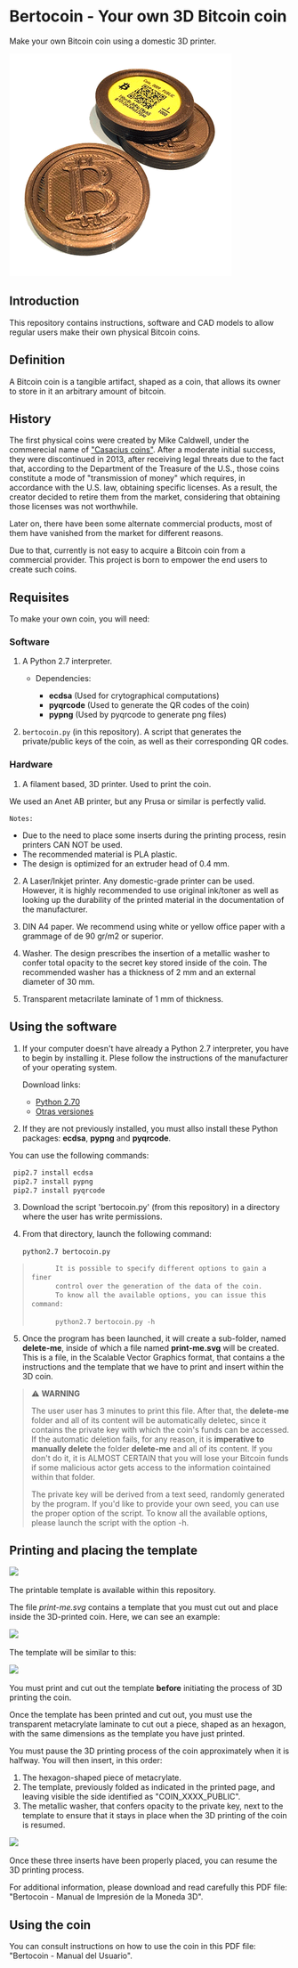 # Bertocoin - Your own 3D Bitcoin coin
Make your own Bitcoin coin using a domestic 3D printer.
<p align="left">
  <img src="./imagenes/albercoin_01.png">
</p>

## Introduction
This repository contains instructions, software and CAD models to allow regular users make their own physical Bitcoin coins.

## Definition
A Bitcoin coin is a tangible artifact, shaped as a coin, that allows its owner to store in it an arbitrary amount of bitcoin.

## History
The first physical coins were created by Mike Caldwell, under the commerecial name of ["Casacius coins"](https://en.bitcoin.it/wiki/Casascius_physical_bitcoins). After a moderate initial success, they were discontinued in 2013, after receiving legal threats due to the fact that, according to the Department of the Treasure of the U.S., those coins constitute a mode of "transmission of money" which requires, in accordance with the U.S. law, obtaining specific licenses. As a result, the creator decided to retire them from the market, considering that obtaining those licenses was not worthwhile.

Later on, there have been some alternate commercial products, most of them have vanished from the market for different reasons.

Due to that, currently is not easy to acquire a Bitcoin coin from a commercial provider. This project is born to empower the end users to create such coins.

## Requisites
To make your own coin, you will need:

### Software
1. A Python 2.7 interpreter. 
   - Dependencies: 

     - **ecdsa** (Used for crytographical computations)
     - **pyqrcode** (Used to generate the QR codes of the coin)
     - **pypng** (Used by pyqrcode to generate png files)


2. ```bertocoin.py``` (in this repository). A script that generates the private/public keys of the coin, as well as their corresponding QR codes.

### Hardware
1. A filament based, 3D printer. 
Used to print the coin.

We used an Anet AB printer, but any Prusa or similar is perfectly valid.

    Notes: 
   - Due to the need to place some inserts during the printing process, resin printers CAN NOT be used.
   - The recommended material is PLA plastic.
   - The design is optimized for an extruder head of 0.4 mm.

2. A Laser/Inkjet printer.
Any domestic-grade printer can be used. However, it is highly recommended to use original ink/toner as well as looking up the durability of the printed material in the documentation of the manufacturer. 

3. DIN A4 paper.
We recommend using white or yellow office paper with a grammage of de 90 gr/m2 or superior.

4. Washer.
The design prescribes the insertion of a metallic washer to confer total opacity to the secret key stored inside of the coin.
The recommended washer has a thickness of 2 mm and an external diameter of 30 mm.

5. Transparent metacrilate laminate of 1 mm of thickness.

## Using the software

1. If your computer doesn't have already a Python 2.7 interpreter, you have to begin by installing it.
Plese follow the instructions of the manufacturer of your operating system.

    Download links: 
    
    - [Python 2.70](https://www.python.org/downloads/release/python-270/)
    - [Otras versiones](https://www.python.org/downloads/)

2. If they are not previously installed, you must allso install these Python packages: **ecdsa**, **pypng** and **pyqrcode**. 

You can use the following commands:

     pip2.7 install ecdsa
     pip2.7 install pypng
     pip2.7 install pyqrcode

3. Download the script 'bertocoin.py' (from this repository) in a directory where the user has write permissions.
   
4. From that directory, launch the following command:

   ```python2.7 bertocoin.py```


>           It is possible to specify different options to gain a finer
>           control over the generation of the data of the coin. 
>           To know all the available options, you can issue this command:
>
>           python2.7 bertocoin.py -h
       
       
5. Once the program has been launched, it will create a sub-folder, named **delete-me**, inside of which a file named **print-me.svg** will be created.
This is a file, in the Scalable Vector Graphics format, that contains a the instructions and the template that we have to print and insert within the 3D coin.


> :warning: **WARNING**
>
> The user user has 3 minutes to print this file.
> After that, the **delete-me** folder and all of its content will be automatically deletec, since it contains
> the private key with which the coin's funds can be accessed.
> If the automatic deletion fails, for any reason, it is **imperative to manually delete** the 
> folder **delete-me** and all of its content.
> If you don't do it, it is ALMOST CERTAIN that you will lose your Bitcoin funds if some malicious actor
> gets access to the information cointained within that folder.
>
> The private key will be derived from a text seed, randomly generated by the program.
> If you'd like to provide your own seed, you can use the proper option of the script.
> To know all the available options, please launch the script with the option -h.
   
## Printing and placing the template

<p align="left">
  <img src="./imagenes/modelo.gif">
</p>
The printable template is available within this repository. 

The file _print-me.svg_ contains a template that you must cut out and place inside the 3D-printed coin.
Here, we can see an example:

<p align="left">
  <img src="./imagenes/bertocoin_print-me_ejemplo.png">
</p>

The template will be similar to this:

<p align="left">
  <img src="./imagenes/bertocoin_caratula_ejemplo.png">
</p>

You must print and cut out the template **before** initiating the process of 3D printing the coin.

Once the template has been printed and cut out, you must use the transparent metacrylate laminate to cut out a piece, shaped as an hexagon, with the same dimensions as the template you have just printed.

You must pause the 3D printing process of the coin approximately when it is halfway.
You will then insert, in this order:

1. The hexagon-shaped piece of metacrylate.
2. The template, previously folded as indicated in the printed page, and leaving visible the side identified as "COIN_XXXX_PUBLIC".
3. The metallic washer, that confers opacity to the private key, next to the template to ensure that it stays in place when the 3D printing of the coin is resumed. 

<p align="left">
  <img src="./imagenes/explotado3.png">
</p>

Once these three inserts have been properly placed, you can resume the 3D printing process.

For additional information, please download and read carefully this PDF file: "Bertocoin - Manual de Impresión de la Moneda 3D".

## Using the coin

You can consult instructions on how to use the coin in this PDF file: "Bertocoin - Manual del Usuario".


